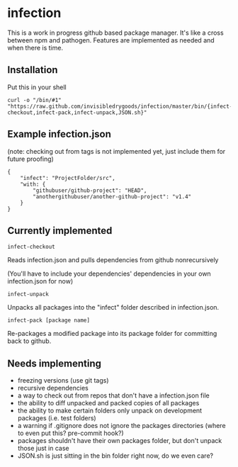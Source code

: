 infection
=========

This is a work in progress github based package manager. It's like a cross between npm and pathogen. Features are implemented as needed and when there is time.

Installation
------------

Put this in your shell

    curl -o "/bin/#1" "https://raw.github.com/invisibledrygoods/infection/master/bin/{infect-checkout,infect-pack,infect-unpack,JSON.sh}"

Example infection.json
----------------------

(note: checking out from tags is not implemented yet, just include them for future proofing)

    {
        "infect": "ProjectFolder/src",
        "with: {
            "githubuser/github-project": "HEAD",
            "anothergithubuser/another-github-project": "v1.4"
        }
    }

Currently implemented
---------------------

    infect-checkout

Reads infection.json and pulls dependencies from github nonrecursively

(You'll have to include your dependencies' dependencies in your own infection.json for now)

    infect-unpack

Unpacks all packages into the "infect" folder described in infection.json.

    infect-pack [package name]

Re-packages a modified package into its package folder for committing back to github.

Needs implementing
------------------

* freezing versions (use git tags)
* recursive dependencies
* a way to check out from repos that don't have a infection.json file
* the ability to diff unpacked and packed copies of all packages
* the ability to make certain folders only unpack on development packages (i.e. test folders)
* a warning if .gitignore does not ignore the packages directories (where to even put this? pre-commit hook?)
* packages shouldn't have their own packages folder, but don't unpack those just in case
* JSON.sh is just sitting in the bin folder right now, do we even care?
